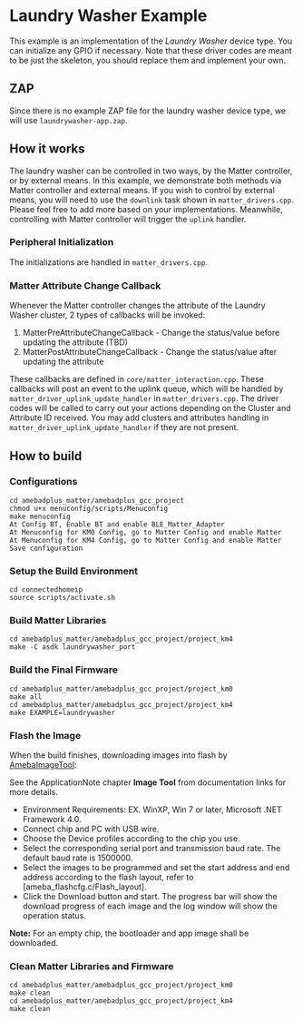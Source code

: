 # Laundry Washer Example
This example is an implementation of the *Laundry Washer* device type. You can initialize any GPIO if necessary.
Note that these driver codes are meant to be just the skeleton, you should replace them and implement your own.

## ZAP
Since there is no example ZAP file for the laundry washer device type, we will use `laundrywasher-app.zap`.

## How it works
The laundry washer can be controlled in two ways, by the Matter controller, or by external means. 
In this example, we demonstrate both methods via Matter controller and external means.
If you wish to control by external means, you will need to use the `downlink` task shown in `matter_drivers.cpp`. Please feel free to add more based on your implementations. Meanwhile, controlling with Matter controller will trigger the `uplink` handler.

### Peripheral Initialization
The initializations are handled in `matter_drivers.cpp`.

### Matter Attribute Change Callback
Whenever the Matter controller changes the attribute of the Laundry Washer cluster, 2 types of callbacks will be invoked:
  1. MatterPreAttributeChangeCallback - Change the status/value before updating the attribute (TBD)
  2. MatterPostAttributeChangeCallback - Change the status/value after updating the attribute

These callbacks are defined in `core/matter_interaction.cpp`.
These callbacks will post an event to the uplink queue, which will be handled by `matter_driver_uplink_update_handler` in `matter_drivers.cpp`.
The driver codes will be called to carry out your actions depending on the Cluster and Attribute ID received.
You may add clusters and attributes handling in `matter_driver_uplink_update_handler` if they are not present. 

## How to build

### Configurations

    cd amebadplus_matter/amebadplus_gcc_project
    chmod u+x menuconfig/scripts/Menuconfig
    make menuconfig
    At Config BT, Enable BT and enable BLE_Matter_Adapter
    At Menuconfig for KM0 Config, go to Matter Config and enable Matter
    At Menuconfig for KM4 Config, go to Matter Config and enable Matter
    Save configuration

### Setup the Build Environment

    cd connectedhomeip
    source scripts/activate.sh

### Build Matter Libraries

    cd amebadplus_matter/amebadplus_gcc_project/project_km4
    make -C asdk laundrywasher_port

### Build the Final Firmware

    cd amebadplus_matter/amebadplus_gcc_project/project_km0
    make all
    cd amebadplus_matter/amebadplus_gcc_project/project_km4
    make EXAMPLE=laundrywasher

### Flash the Image
When the build finishes, downloading images into flash by [AmebaImageTool](tools/ameba/ImageTool/AmebaImageTool.exe):

See the ApplicationNote chapter **Image Tool** from documentation links for more details.

* Environment Requirements: EX. WinXP, Win 7 or later, Microsoft .NET Framework 4.0.
* Connect chip and PC with USB wire.
* Choose the Device profiles according to the chip you use.
* Select the corresponding serial port and transmission baud rate. The default baud rate is 1500000.
* Select the images to be programmed and set the start address and end address according to the flash layout, refer to [ameba_flashcfg.c/Flash_layout].
* Click the Download button and start. The progress bar will show the download progress of each image and the log window will show the operation status.

**Note:** For an empty chip, the bootloader and app image shall be downloaded.

### Clean Matter Libraries and Firmware

    cd amebadplus_matter/amebadplus_gcc_project/project_km0
    make clean
    cd amebadplus_matter/amebadplus_gcc_project/project_km4
    make clean
